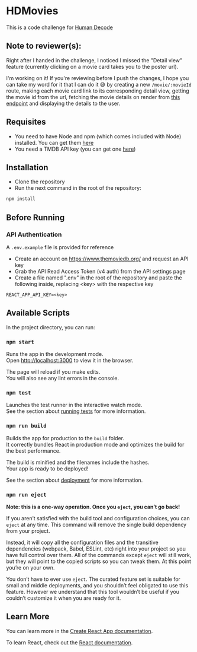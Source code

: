 # HDMovies

This is a code challenge for [Human Decode](https://humandecode.com/)

## Note to reviewer(s):

Right after I handed in the challenge, I noticed I missed the "Detail view" feature (currently clicking on a movie card takes you to the poster url).

I'm working on it! If you're reviewing before I push the changes, I hope you can take my word for it that I can do it 😅 by creating a new ```/movie/:movieId``` route, making each movie card link to its corresponding detail view, getting the movie id from the url, fetching the movie details on render from [this endpoint](https://developers.themoviedb.org/3/movies/get-movie-details) and displaying the details to the user.

## Requisites

- You need to have Node and npm (which comes included with Node) installed. You can get them [here](https://nodejs.org/en/download/)
- You need a TMDB API key (you can get one [here](https://www.themoviedb.org/documentation/api))


## Installation

- Clone the repository
- Run the next command in the root of the repository:

```sh
npm install
```

## Before Running

### API Authentication

A ```.env.example```  file is provided for reference

- Create an account on <https://www.themoviedb.org/> and request an API key
- Grab the API Read Access Token (v4 auth) from the API settings page
- Create a file named ".env" in the root of the repository and paste the following inside, replacing \<key> with the respective key

```
REACT_APP_API_KEY=<key>
```

## Available Scripts

In the project directory, you can run:

### `npm start`

Runs the app in the development mode.\
Open [http://localhost:3000](http://localhost:3000) to view it in the browser.

The page will reload if you make edits.\
You will also see any lint errors in the console.

### `npm test`

Launches the test runner in the interactive watch mode.\
See the section about [running tests](https://facebook.github.io/create-react-app/docs/running-tests) for more information.

### `npm run build`

Builds the app for production to the `build` folder.\
It correctly bundles React in production mode and optimizes the build for the best performance.

The build is minified and the filenames include the hashes.\
Your app is ready to be deployed!

See the section about [deployment](https://facebook.github.io/create-react-app/docs/deployment) for more information.

### `npm run eject`

**Note: this is a one-way operation. Once you `eject`, you can’t go back!**

If you aren’t satisfied with the build tool and configuration choices, you can `eject` at any time. This command will remove the single build dependency from your project.

Instead, it will copy all the configuration files and the transitive dependencies (webpack, Babel, ESLint, etc) right into your project so you have full control over them. All of the commands except `eject` will still work, but they will point to the copied scripts so you can tweak them. At this point you’re on your own.

You don’t have to ever use `eject`. The curated feature set is suitable for small and middle deployments, and you shouldn’t feel obligated to use this feature. However we understand that this tool wouldn’t be useful if you couldn’t customize it when you are ready for it.

## Learn More

You can learn more in the [Create React App documentation](https://facebook.github.io/create-react-app/docs/getting-started).

To learn React, check out the [React documentation](https://reactjs.org/).
